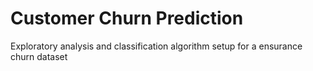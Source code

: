 # Customer Churn Prediction
Exploratory analysis and classification algorithm setup for a ensurance churn dataset
